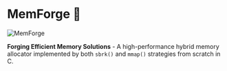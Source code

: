 # MemForge 🚀 
![MemForge](https://img.shields.io/badge/MemForge-Hybrid_Memory_Allocator-blue)

**Forging Efficient Memory Solutions** - A high-performance hybrid memory allocator implemented by both `sbrk()` and `mmap()` strategies from scratch in C.
